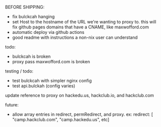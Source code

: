 BEFORE SHIPPING:

- fix bulckcah hanging
- set Host to the hostname of the URL we're wanting to proxy to. this will fix github pages domains that have a CNAME, like maxwofford.com
- automatic deploy via github actions
- good readme with instructions a non-nix user can understand

todo:

- bulckcah is broken
- proxy pass maxwofford.com is broken

testing / todo:

- test bulckcah with simpler nginx config
- test api.bulckah (config varies)

update reference to proxy on hackedu.us, hackclub.io, and hackclub.com

future:

- allow array entries in redirect, permRedirect, and proxy. ex: redirect: [ "camp.hackclub.com", "camp.hackedu.us", etc]

